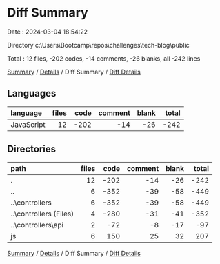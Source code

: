 # Diff Summary

Date : 2024-03-04 18:54:22

Directory c:\\Users\\Bootcamp\\repos\\challenges\\tech-blog\\public

Total : 12 files,  -202 codes, -14 comments, -26 blanks, all -242 lines

[Summary](results.md) / [Details](details.md) / Diff Summary / [Diff Details](diff-details.md)

## Languages
| language | files | code | comment | blank | total |
| :--- | ---: | ---: | ---: | ---: | ---: |
| JavaScript | 12 | -202 | -14 | -26 | -242 |

## Directories
| path | files | code | comment | blank | total |
| :--- | ---: | ---: | ---: | ---: | ---: |
| . | 12 | -202 | -14 | -26 | -242 |
| .. | 6 | -352 | -39 | -58 | -449 |
| ..\\controllers | 6 | -352 | -39 | -58 | -449 |
| ..\\controllers (Files) | 4 | -280 | -31 | -41 | -352 |
| ..\\controllers\\api | 2 | -72 | -8 | -17 | -97 |
| js | 6 | 150 | 25 | 32 | 207 |

[Summary](results.md) / [Details](details.md) / Diff Summary / [Diff Details](diff-details.md)